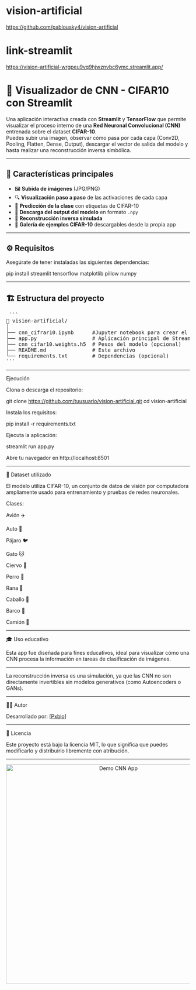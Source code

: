 # vision-artificial
https://github.com/pablousky4/vision-artificial
# link-streamlit
https://vision-artificial-wrgpeu9vq9hjwznvbc6ymc.streamlit.app/

# 🧩 Visualizador de CNN - CIFAR10 con Streamlit

Una aplicación interactiva creada con **Streamlit** y **TensorFlow** que permite visualizar el proceso interno de una **Red Neuronal Convolucional (CNN)** entrenada sobre el dataset **CIFAR-10**.  
Puedes subir una imagen, observar cómo pasa por cada capa (Conv2D, Pooling, Flatten, Dense, Output), descargar el vector de salida del modelo y hasta realizar una reconstrucción inversa simbólica.

---

## 🚀 Características principales

- 🖼️ **Subida de imágenes** (JPG/PNG)
- 🔍 **Visualización paso a paso** de las activaciones de cada capa
- 🎯 **Predicción de la clase** con etiquetas de CIFAR-10
- 💾 **Descarga del output del modelo** en formato `.npy`
- 🔁 **Reconstrucción inversa simulada**
- 🧩 **Galería de ejemplos CIFAR-10** descargables desde la propia app

---

## ⚙️ Requisitos

Asegúrate de tener instaladas las siguientes dependencias:

pip install streamlit tensorflow matplotlib pillow numpy

---
## 🏗️ Estructura del proyecto
<pre> ```
📁 vision-artificial/
│
├── cnn_cifrar10.ipynb      #Jupyter notebook para crear el modelo
├── app.py                  # Aplicación principal de Streamlit
├── cnn_cifar10.weights.h5  # Pesos del modelo (opcional)
├── README.md               # Este archivo
└── requirements.txt        # Dependencias (opcional)
``` </pre>
---

Ejecución

Clona o descarga el repositorio:

git clone https://github.com/tuusuario/vision-artificial.git
cd vision-artificial


Instala los requisitos:

pip install -r requirements.txt


Ejecuta la aplicación:

streamlit run app.py


Abre tu navegador en http://localhost:8501

---

🧠 Dataset utilizado

El modelo utiliza CIFAR-10, un conjunto de datos de visión por computadora ampliamente usado para entrenamiento y pruebas de redes neuronales.

Clases:

Avión ✈️

Auto 🚗

Pájaro 🐦

Gato 🐱

Ciervo 🦌

Perro 🐶

Rana 🐸

Caballo 🐴

Barco 🚤

Camión 🚚

---

🎓 Uso educativo

Esta app fue diseñada para fines educativos, ideal para visualizar cómo una CNN procesa la información en tareas de clasificación de imágenes.

---

La reconstrucción inversa es una simulación, ya que las CNN no son directamente invertibles sin modelos generativos (como Autoencoders o GANs).

---

👨‍💻 Autor

Desarrollado por: [<a href="https://github.com/pablousky4">Pxblo</a>]

---

🧾 Licencia

Este proyecto está bajo la licencia MIT, lo que significa que puedes modificarlo y distribuirlo libremente con atribución.

---
<p align="center">
  <img src="https://camo.githubusercontent.com/7d32f1046f9203b9862b94f65b249640742c8701bf19fecd72183292541fe38e/68747470733a2f2f6d656469612e67697068792e636f6d2f6d656469612f6c3045786b3845557a534c7372457245512f67697068792e676966" alt="Demo CNN App" width="600"/>
</p>